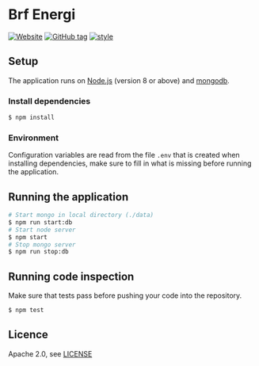# Brf Energi

[![Website](https://img.shields.io/website-up-down-green-red/http/shields.io.svg?label=brfenergi.se&style=flat-square)](brfenergi.se) [![GitHub tag](https://img.shields.io/github/tag/CIVIS-project/BRFApp.svg?style=flat-square)]() [![style](https://img.shields.io/badge/code%20style-standard-brightgreen.svg?style=flat-square)](https://github.com/CIVIS-project/BRFApp)

## Setup

The application runs on [Node.js](https://nodejs.org) (version 8 or above) and [mongodb](https://docs.mongodb.com/manual/).

### Install dependencies

```bash
$ npm install
```

### Environment

Configuration variables are read from the file `.env` that is created when installing dependencies, make sure to fill in what is missing before running the application.

## Running the application

```bash
# Start mongo in local directory (./data)
$ npm run start:db
# Start node server
$ npm start
# Stop mongo server
$ npm run stop:db
```

## Running code inspection

Make sure that tests pass before pushing your code into the repository.

```bash
$ npm test
```

## Licence

Apache 2.0, see [LICENSE](/LICENSE)
